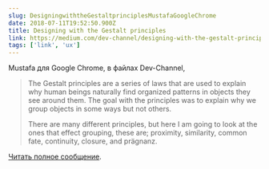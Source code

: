 ```yaml
---
slug: DesigningwiththeGestaltprinciplesMustafaGoogleChrome
date: 2018-07-11T19:52:50.900Z
title: Designing with the Gestalt principles
link: https://medium.com/dev-channel/designing-with-the-gestalt-principles-608f82a8b2f7
tags: ['link', 'ux']
---
```



Mustafa для Google Chrome, в файлах Dev-Channel,

> The Gestalt principles are a series of laws that are used to explain why human beings naturally find organized patterns in objects they see around them. The goal with the principles was to explain why we group objects in some ways but not others.
> 
> There are many different principles, but here I am going to look at the ones that effect grouping, these are; proximity, similarity, common fate, continuity, closure, and pr&#x00e4;gnanz.


[Читать полное сообщение](https://medium.com/dev-channel/designing-with-the-gestalt-principles-608f82a8b2f7).




